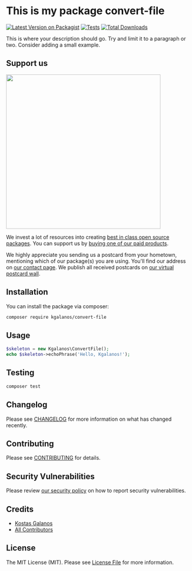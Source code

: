 # This is my package convert-file

[![Latest Version on Packagist](https://img.shields.io/packagist/v/kgalanos/convert-file.svg?style=flat-square)](https://packagist.org/packages/kgalanos/convert-file)
[![Tests](https://img.shields.io/github/actions/workflow/status/kgalanos/convert-file/run-tests.yml?branch=main&label=tests&style=flat-square)](https://github.com/kgalanos/convert-file/actions/workflows/run-tests.yml)
[![Total Downloads](https://img.shields.io/packagist/dt/kgalanos/convert-file.svg?style=flat-square)](https://packagist.org/packages/kgalanos/convert-file)

This is where your description should go. Try and limit it to a paragraph or two. Consider adding a small example.

## Support us

[<img src="https://github-ads.s3.eu-central-1.amazonaws.com/convert-file.jpg?t=1" width="419px" />](https://spatie.be/github-ad-click/convert-file)

We invest a lot of resources into creating [best in class open source packages](https://spatie.be/open-source). You can support us by [buying one of our paid products](https://spatie.be/open-source/support-us).

We highly appreciate you sending us a postcard from your hometown, mentioning which of our package(s) you are using. You'll find our address on [our contact page](https://spatie.be/about-us). We publish all received postcards on [our virtual postcard wall](https://spatie.be/open-source/postcards).

## Installation

You can install the package via composer:

```bash
composer require kgalanos/convert-file
```

## Usage

```php
$skeleton = new Kgalanos\ConvertFile();
echo $skeleton->echoPhrase('Hello, Kgalanos!');
```

## Testing

```bash
composer test
```

## Changelog

Please see [CHANGELOG](CHANGELOG.md) for more information on what has changed recently.

## Contributing

Please see [CONTRIBUTING](https://github.com/spatie/.github/blob/main/CONTRIBUTING.md) for details.

## Security Vulnerabilities

Please review [our security policy](../../security/policy) on how to report security vulnerabilities.

## Credits

- [Kostas Galanos](https://github.com/kgalanos)
- [All Contributors](../../contributors)

## License

The MIT License (MIT). Please see [License File](LICENSE.md) for more information.

